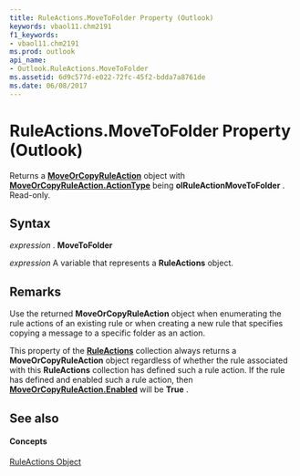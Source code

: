 ```yaml
---
title: RuleActions.MoveToFolder Property (Outlook)
keywords: vbaol11.chm2191
f1_keywords:
- vbaol11.chm2191
ms.prod: outlook
api_name:
- Outlook.RuleActions.MoveToFolder
ms.assetid: 6d9c577d-e022-72fc-45f2-bdda7a8761de
ms.date: 06/08/2017
---
```



# RuleActions.MoveToFolder Property (Outlook)

Returns a **[MoveOrCopyRuleAction](moveorcopyruleaction-object-outlook.md)** object with **[MoveOrCopyRuleAction.ActionType](moveorcopyruleaction-actiontype-property-outlook.md)** being **olRuleActionMoveToFolder** . Read-only.


## Syntax

 _expression_ . **MoveToFolder**

 _expression_ A variable that represents a **RuleActions** object.


## Remarks

Use the returned **MoveOrCopyRuleAction** object when enumerating the rule actions of an existing rule or when creating a new rule that specifies copying a message to a specific folder as an action.

This property of the **[RuleActions](ruleactions-object-outlook.md)** collection always returns a **MoveOrCopyRuleAction** object regardless of whether the rule associated with this **RuleActions** collection has defined such a rule action. If the rule has defined and enabled such a rule action, then **[MoveOrCopyRuleAction.Enabled](moveorcopyruleaction-enabled-property-outlook.md)** will be **True** .


## See also


#### Concepts


[RuleActions Object](ruleactions-object-outlook.md)

